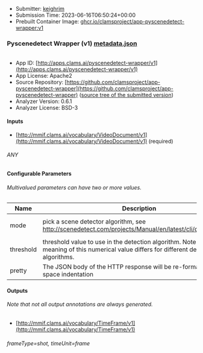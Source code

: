 
* Submitter: [keighrim](https://github.com/keighrim)
* Submission Time: 2023-06-16T06:50:24+00:00
* Prebuilt Container Image: [ghcr.io/clamsproject/app-pyscenedetect-wrapper:v1](https://github.com/clamsproject/app-pyscenedetect-wrapper/pkgs/container/app-pyscenedetect-wrapper/v1)


### Pyscenedetect Wrapper (v1) [metadata.json](metadata.json)
###### 

* App ID: [http://apps.clams.ai/pyscenedetect-wrapper/v1](http://apps.clams.ai/pyscenedetect-wrapper/v1)
* App License: Apache2
* Source Repository: [https://github.com/clamsproject/app-pyscenedetect-wrapper](https://github.com/clamsproject/app-pyscenedetect-wrapper) ([source tree of the submitted version](https://github.com/clamsproject/app-pyscenedetect-wrapper/tree/v1))
* Analyzer Version: 0.6.1
* Analyzer License: BSD-3


#### Inputs
* [http://mmif.clams.ai/vocabulary/VideoDocument/v1](http://mmif.clams.ai/vocabulary/VideoDocument/v1) (required)
###### ANY


#### Configurable Parameters
###### Multivalued parameters can have two or more values.

|Name|Description|Type|Multivalued|Choices|
|----|-----------|----|-----------|-------|
|mode|pick a scene detector algorithm, see http://scenedetect.com/projects/Manual/en/latest/cli/detectors.html|string|False|**_`content`_**, `threshold`, `adaptive`|
|threshold|threshold value to use in the detection algorithm. Note that the meaning of this numerical value differs for different detector algorithms.|number|False||
|pretty|The JSON body of the HTTP response will be re-formatted with 2-space indentation|boolean|False|**_`false`_**, `true`|


#### Outputs
###### Note that not all output annotations are always generated.
* [http://mmif.clams.ai/vocabulary/TimeFrame/v1](http://mmif.clams.ai/vocabulary/TimeFrame/v1) 
###### frameType=shot, timeUnit=frame
